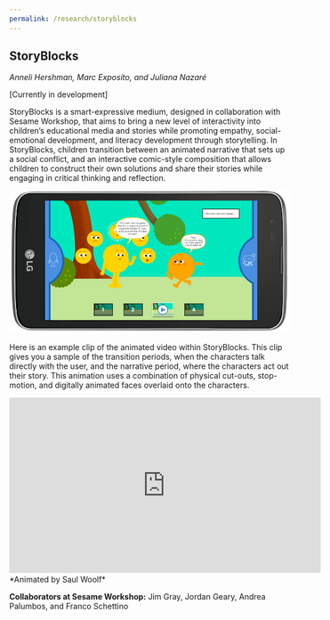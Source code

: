 ```yaml
---
permalink: /research/storyblocks
---
```


## StoryBlocks
*Anneli Hershman, Marc Exposito, and Juliana Nazaré*

[Currently in development]

StoryBlocks is a smart-expressive medium, designed in collaboration with Sesame Workshop, that aims to bring a new level of interactivity into children’s educational media and stories while promoting empathy, social-emotional development, and literacy development through storytelling. In StoryBlocks, children transition between an animated narrative that sets up a social conflict, and an interactive comic-style composition that allows children to construct their own solutions and share their stories while engaging in critical thinking and reflection. 

![StoryBlocks App](/images/projects/storyblocks/storyblocks.png)

Here is an example clip of the animated video within StoryBlocks. This clip gives you a sample of the transition periods, when the characters talk directly with the user, and the narrative period, where the characters act out their story. This animation uses a combination of physical cut-outs, stop-motion, and digitally animated faces overlaid onto the characters.​

<iframe width="560" height="315" src="https://www.youtube.com/embed/dkDadK2ctA0" frameborder="0" allowfullscreen></iframe>
*Animated by Saul Woolf*

__Collaborators at Sesame Workshop:__ Jim Gray, Jordan Geary, Andrea Palumbos, and Franco Schettino
